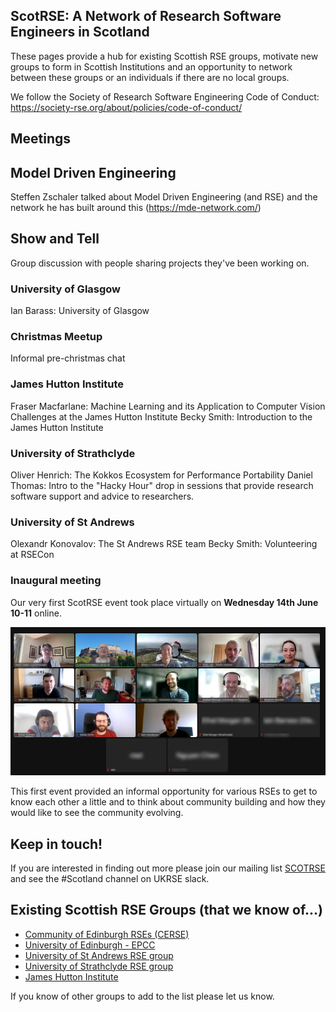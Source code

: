 ## ScotRSE:  A Network of Research Software Engineers in Scotland

These pages provide a hub for existing Scottish RSE groups, motivate new groups to form in Scottish Institutions and an opportunity to network between these groups or an individuals if there are no local groups. 

We follow the Society of Research Software Engineering Code of Conduct:  https://society-rse.org/about/policies/code-of-conduct/

## Meetings

## Model Driven Engineering
Steffen Zschaler talked about Model Driven Engineering (and RSE) and the network he has built around this (https://mde-network.com/)

## Show and Tell
Group discussion with people sharing projects they've been working on.

### University of Glasgow
Ian Barass: University of Glasgow

### Christmas Meetup 
Informal pre-christmas chat 

### James Hutton Institute
Fraser Macfarlane:  Machine Learning and its Application to Computer Vision Challenges at the James Hutton Institute
Becky Smith:  Introduction to the James Hutton Institute

### University of Strathclyde
Oliver Henrich: The Kokkos Ecosystem for Performance Portability
Daniel Thomas: Intro to the "Hacky Hour" drop in sessions that provide research software support and advice to researchers. 

### University of St Andrews 
Olexandr Konovalov: The St Andrews RSE team
Becky Smith: Volunteering at RSECon

### Inaugural meeting
Our very first ScotRSE event took place virtually on **Wednesday 14th June 10-11** online.

![Attendees at the inaugural event.](imgs/ScotRSEInaugural-blurr.png)

This first event provided an informal opportunity for various RSEs to get to know each other a little and to think about community building and how they would like to see the community evolving.



## Keep in touch!

If you are interested in finding out more please join our mailing list [SCOTRSE](https://www.jiscmail.ac.uk/cgi-bin/webadmin?A0=SCOTRSE) and see the #Scotland channel on UKRSE slack.

## Existing Scottish RSE Groups (that we know of...)

* [Community of Edinburgh RSEs (CERSE)](https://cerse.github.io)
* [University of Edinburgh - EPCC](https://www.epcc.ed.ac.uk)
* [University of St Andrews RSE group](https://rse.cs.st-andrews.ac.uk/)
* [University of Strathclyde RSE group](https://www.strath.ac.uk/science/computerinformationsciences/hackyhour/)
* [James Hutton Institute](https://www.hutton.ac.uk/)

If you know of other groups to add to the list please let us know.
